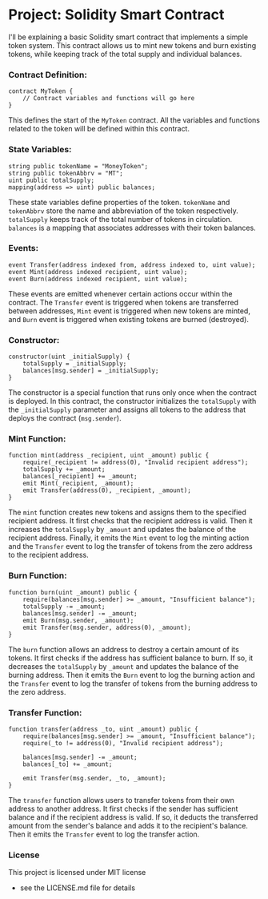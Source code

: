 # Project: Solidity Smart Contract
I'll be explaining a basic Solidity smart contract that implements a simple token system. This contract allows us to mint new tokens and burn existing tokens, while keeping track of the total supply and individual balances. 

### Contract Definition:
```solidity
contract MyToken {
    // Contract variables and functions will go here
}
```
This defines the start of the `MyToken` contract. All the variables and functions related to the token will be defined within this contract.

### State Variables:
```solidity
string public tokenName = "MoneyToken";
string public tokenAbbrv = "MT";
uint public totalSupply;
mapping(address => uint) public balances;
```
These state variables define properties of the token. `tokenName` and `tokenAbbrv` store the name and abbreviation of the token respectively. `totalSupply` keeps track of the total number of tokens in circulation. `balances` is a mapping that associates addresses with their token balances.

### Events:
```solidity
event Transfer(address indexed from, address indexed to, uint value);
event Mint(address indexed recipient, uint value);
event Burn(address indexed recipient, uint value);
```
These events are emitted whenever certain actions occur within the contract. The `Transfer` event is triggered when tokens are transferred between addresses, `Mint` event is triggered when new tokens are minted, and `Burn` event is triggered when existing tokens are burned (destroyed).

### Constructor:
```solidity
constructor(uint _initialSupply) {
    totalSupply = _initialSupply;
    balances[msg.sender] = _initialSupply;
}
```
The constructor is a special function that runs only once when the contract is deployed. In this contract, the constructor initializes the `totalSupply` with the `_initialSupply` parameter and assigns all tokens to the address that deploys the contract (`msg.sender`).

### Mint Function:
```solidity
function mint(address _recipient, uint _amount) public {
    require(_recipient != address(0), "Invalid recipient address");
    totalSupply += _amount;
    balances[_recipient] += _amount;
    emit Mint(_recipient, _amount);
    emit Transfer(address(0), _recipient, _amount);
}
```
The `mint` function creates new tokens and assigns them to the specified recipient address. It first checks that the recipient address is valid. Then it increases the `totalSupply` by `_amount` and updates the balance of the recipient address. Finally, it emits the `Mint` event to log the minting action and the `Transfer` event to log the transfer of tokens from the zero address to the recipient address.

### Burn Function:
```solidity
function burn(uint _amount) public {
    require(balances[msg.sender] >= _amount, "Insufficient balance");
    totalSupply -= _amount;
    balances[msg.sender] -= _amount;
    emit Burn(msg.sender, _amount);
    emit Transfer(msg.sender, address(0), _amount);
}
```
The `burn` function allows an address to destroy a certain amount of its tokens. It first checks if the address has sufficient balance to burn. If so, it decreases the `totalSupply` by `_amount` and updates the balance of the burning address. Then it emits the `Burn` event to log the burning action and the `Transfer` event to log the transfer of tokens from the burning address to the zero address.

### Transfer Function:
```solidity
function transfer(address _to, uint _amount) public {
    require(balances[msg.sender] >= _amount, "Insufficient balance");
    require(_to != address(0), "Invalid recipient address");

    balances[msg.sender] -= _amount;
    balances[_to] += _amount;

    emit Transfer(msg.sender, _to, _amount);
}
```
The `transfer` function allows users to transfer tokens from their own address to another address. It first checks if the sender has sufficient balance and if the recipient address is valid. If so, it deducts the transferred amount from the sender's balance and adds it to the recipient's balance. Then it emits the `Transfer` event to log the transfer action.

### License
This project is licensed under MIT license
- see the LICENSE.md file for details
